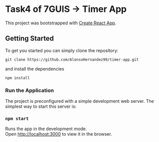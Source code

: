 # Task4 of 7GUIS -> Timer App

This project was bootstrapped with [Create React App](https://github.com/facebook/create-react-app).


## Getting Started
To get you started you can simply clone the repository:

```
git clone https://github.com/AlonsoHernandez99/timer-app.git
```
and install the dependencies
```
npm install
```
### Run the Application

The project is preconfigured with a simple development web server. The simplest way to start this server is:

### `npm start`
Runs the app in the development mode.\
Open [http://localhost:3000](http://localhost:3000) to view it in the browser.
